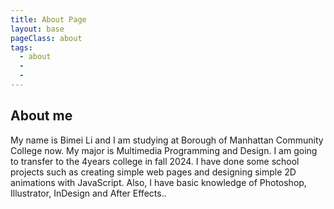 ```yaml
---
title: About Page
layout: base
pageClass: about
tags:
  - about
  - 
  - 
---
```

 <section>
        <h2>About me</h2>
       <p>My name is Bimei Li and I am studying at Borough of Manhattan Community College now. 
        My major is Multimedia Programming and Design. I am going to transfer to the 4years college 
        in fall 2024. I have done some school projects such as creating simple web pages and designing simple 2D animations with JavaScript. Also, I have
          basic knowledge of Photoshop, Illustrator, InDesign and After Effects..</p>
  </section>